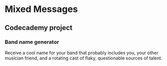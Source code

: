 # Mixed Messages
## Codecademy project
### Band name generator

Receive a cool name for your band that probably includes you, your other musician friend, and a rotating cast of flaky, questionable sources of talent.